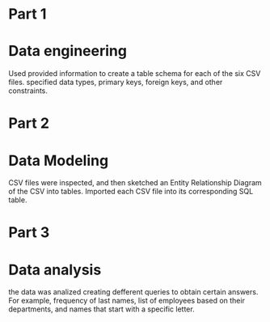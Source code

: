 # Part 1
# Data engineering
Used provided information to create a table schema for each of the six CSV files.
specified data types, primary keys, foreign keys, and other constraints.

# Part 2
# Data Modeling
CSV files were inspected, and then sketched an Entity Relationship Diagram of the CSV into tables.
Imported each CSV file into its corresponding SQL table.

# Part 3 
# Data analysis 
the data was analized creating defferent queries to obtain certain answers. 
For example, frequency of last names, list of employees based on their departments, and names that start with a specific letter.
